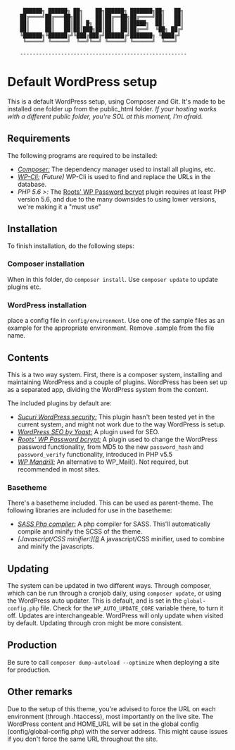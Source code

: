 ```
     ██████╗ ██████╗ ██╗    ██╗██████╗ ███████╗██╗   ██╗
    ██╔════╝██╔═══██╗██║    ██║██╔══██╗██╔════╝██║   ██║
    ██║     ██║   ██║██║ █╗ ██║██║  ██║█████╗  ██║   ██║
    ██║     ██║   ██║██║███╗██║██║  ██║██╔══╝  ╚██╗ ██╔╝
    ╚██████╗╚██████╔╝╚███╔███╔╝██████╔╝███████╗ ╚████╔╝ 
     ╚═════╝ ╚═════╝  ╚══╝╚══╝ ╚═════╝ ╚══════╝  ╚═══╝  
                                                    
    ----------------------------------------------------- 
```
# Default WordPress setup
This is a default WordPress setup, using Composer and Git. It's made to be installed one folder up from the public_html folder.
_If your hosting works with a different public folder, you're SOL at this moment, I'm afraid._

## Requirements
The following programs are required to be installed:
- *[Composer:][5]* The dependency manager used to install all plugins, etc.
- *[WP-Cli:][6]* _(Future)_ WP-Cli is used to find and replace the URLs in the database.
- *PHP 5.6 >:* The [Roots\' WP Password bcrypt][3] plugin requires at least PHP version 5.6, and due to the many downsides to using lower versions, we're making it a "must use"

## Installation
To finish installation, do the following steps:
### Composer installation
When in this folder, do `composer install`. Use `composer update` to update plugins etc.
### WordPress installation
place a config file in `config/environment`. Use one of the sample files as an example for the appropriate environment. Remove .sample from the file name.

## Contents
This is a two way system. First, there is a composer system, installing and maintaining WordPress and a couple of plugins.
WordPress has been set up as a separated app, dividing the WordPress system from the content.

The included plugins by default are:
- *[Sucuri WordPress security:][1]* This plugin hasn't been tested yet in the current system, and might not work due to the way WordPress is setup.
- *[WordPress SEO by Yoast:][2]* A plugin used for SEO.
- *[Roots\' WP Password bcrypt:][3]* A plugin used to change the WordPress password functionality, from MD5 to the new `password_hash` and `password_verify` functionality, introduced in PHP v5.5
- *[WP Mandrill:][4]* An alternative to WP_Mail(). Not required, but recommended in most sites.

### Basetheme
There's a basetheme included. This can be used as parent-theme.
The following libraries are included for use in the basetheme:

- *[SASS Php compiler:][7]* A php compiler for SASS. This'll automatically compile and minify the SCSS of the theme.
- *[Javascript/CSS minifier:][[8]* A javascript/CSS minifier, used to combine and minify the javascripts.

## Updating
The system can be updated in two different ways. Through composer, which can be run through a cronjob daily, using `composer update`, or using the WordPress auto updater.
This is default, and is set in the `global-config.php` file. Check for the `WP_AUTO_UPDATE_CORE` variable there, to turn it off. Updates are interchangeable. WordPress will only update when visited by default.
Updating through cron might be more consistent.

## Production
Be sure to call `composer dump-autoload --optimize` when deploying a site for production.

## Other remarks
Due to the setup of this theme, you're advised to force the URL on each environment (through .htaccess), most importantly on the live site.
The WordPress content and HOME_URL will be set in the global config (config/global-config.php) with the server address.
This might cause issues if you don't force the same URL throughout the site.

[1]: https://wordpress.org/plugins/wordpress-seo/
[2]: https://wordpress.org/plugins/sucuri-scanner/
[3]: https://github.com/roots/wp-password-bcrypt
[4]: https://wordpress.org/plugins/wpmandrill/
[5]: https://getcomposer.org/
[6]: http://wp-cli.org/
[7]: https://github.com/leafo/scssphp
[8]: https://github.com/matthiasmullie/minify